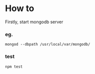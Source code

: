 # How to

Firstly, start mongodb server

### eg.
`mongod --dbpath /usr/local/var/mongodb/`

### test
`npm test`
